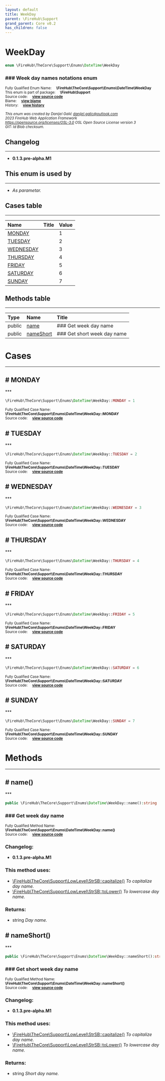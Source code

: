 ```yaml
---
layout: default
title: WeekDay
parent: \FireHub\Support
grand_parent: Core v0.2
has_children: false
---
```


<link rel="stylesheet" type="text/css" href="/css/style.css" />

# WeekDay

```php
enum \FireHub\TheCore\Support\Enums\DateTime\WeekDay
```

### ### Week day names notations enum

<sub>Fully Qualified Enum Name:  **\FireHub\TheCore\Support\Enums\DateTime\WeekDay**</sub><br>
<sub>This enum is part of package:  **\FireHub\Support**</sub><br>
<sub>Source code:  **[view source code](https://github.com/The-FireHub-Project/Core/blob/v1.0/src/support/enums/datetime/firehub.WeekDay.php#L25)**</sub><br>
<sub>Blame:  **[view blame](https://github.com/The-FireHub-Project/Core/blame/v1.0/src/support/enums/datetime/firehub.WeekDay.php)**</sub><br>
<sub>History:  **[view history](https://github.com/The-FireHub-Project/Core/commits/v1.0/src/support/enums/datetime/firehub.WeekDay.php)**</sub><br>

<sub>_This enum was created by Danijel Galić <danijel.galic@outlook.com>_</sub><br>
<sub>_2023 FireHub Web Application Framework_</sub><br>
<sub>_<https://opensource.org/licenses/OSL-3.0> OSL Open Source License version 3_</sub><br>
<sub>_GIT: $Id$ Blob checksum._</sub><br>

## Changelog
***

* **0.1.3.pre-alpha.M1** 


## This enum is used by
***

* *As parametar.*


## Cases table
***

| Name  | Title | Value |
| :---  | :---  | :---  |
|<a href="#monday">MONDAY</a>||1|
|<a href="#tuesday">TUESDAY</a>||2|
|<a href="#wednesday">WEDNESDAY</a>||3|
|<a href="#thursday">THURSDAY</a>||4|
|<a href="#friday">FRIDAY</a>||5|
|<a href="#saturday">SATURDAY</a>||6|
|<a href="#sunday">SUNDAY</a>||7|


## Methods table
***

| Type  | Name  | Title |
| :---  | :---  | :---  |
|public |<a href="#name()">name</a>|### Get week day name|
|public |<a href="#nameshort()">nameShort</a>|### Get short week day name|


# Cases
***


<h2><a name="monday"># MONDAY</a></h2>
***

```php
\FireHub\TheCore\Support\Enums\DateTime\WeekDay::MONDAY = 1
```

<sub>Fully Qualified Case Name:  **\FireHub\TheCore\Support\Enums\DateTime\WeekDay::MONDAY**</sub><br>
<sub>Source code:  **[view source code](https://github.com/The-FireHub-Project/Core/blob/v1.0/src/support/enums/datetime/firehub.WeekDay.php#L27)**</sub><br>


<h2><a name="tuesday"># TUESDAY</a></h2>
***

```php
\FireHub\TheCore\Support\Enums\DateTime\WeekDay::TUESDAY = 2
```

<sub>Fully Qualified Case Name:  **\FireHub\TheCore\Support\Enums\DateTime\WeekDay::TUESDAY**</sub><br>
<sub>Source code:  **[view source code](https://github.com/The-FireHub-Project/Core/blob/v1.0/src/support/enums/datetime/firehub.WeekDay.php#L28)**</sub><br>


<h2><a name="wednesday"># WEDNESDAY</a></h2>
***

```php
\FireHub\TheCore\Support\Enums\DateTime\WeekDay::WEDNESDAY = 3
```

<sub>Fully Qualified Case Name:  **\FireHub\TheCore\Support\Enums\DateTime\WeekDay::WEDNESDAY**</sub><br>
<sub>Source code:  **[view source code](https://github.com/The-FireHub-Project/Core/blob/v1.0/src/support/enums/datetime/firehub.WeekDay.php#L29)**</sub><br>


<h2><a name="thursday"># THURSDAY</a></h2>
***

```php
\FireHub\TheCore\Support\Enums\DateTime\WeekDay::THURSDAY = 4
```

<sub>Fully Qualified Case Name:  **\FireHub\TheCore\Support\Enums\DateTime\WeekDay::THURSDAY**</sub><br>
<sub>Source code:  **[view source code](https://github.com/The-FireHub-Project/Core/blob/v1.0/src/support/enums/datetime/firehub.WeekDay.php#L30)**</sub><br>


<h2><a name="friday"># FRIDAY</a></h2>
***

```php
\FireHub\TheCore\Support\Enums\DateTime\WeekDay::FRIDAY = 5
```

<sub>Fully Qualified Case Name:  **\FireHub\TheCore\Support\Enums\DateTime\WeekDay::FRIDAY**</sub><br>
<sub>Source code:  **[view source code](https://github.com/The-FireHub-Project/Core/blob/v1.0/src/support/enums/datetime/firehub.WeekDay.php#L31)**</sub><br>


<h2><a name="saturday"># SATURDAY</a></h2>
***

```php
\FireHub\TheCore\Support\Enums\DateTime\WeekDay::SATURDAY = 6
```

<sub>Fully Qualified Case Name:  **\FireHub\TheCore\Support\Enums\DateTime\WeekDay::SATURDAY**</sub><br>
<sub>Source code:  **[view source code](https://github.com/The-FireHub-Project/Core/blob/v1.0/src/support/enums/datetime/firehub.WeekDay.php#L32)**</sub><br>


<h2><a name="sunday"># SUNDAY</a></h2>
***

```php
\FireHub\TheCore\Support\Enums\DateTime\WeekDay::SUNDAY = 7
```

<sub>Fully Qualified Case Name:  **\FireHub\TheCore\Support\Enums\DateTime\WeekDay::SUNDAY**</sub><br>
<sub>Source code:  **[view source code](https://github.com/The-FireHub-Project/Core/blob/v1.0/src/support/enums/datetime/firehub.WeekDay.php#L33)**</sub><br>



# Methods
***


<h2><a name="name()"># name()</a></h2>
***

```php
public \FireHub\TheCore\Support\Enums\DateTime\WeekDay::name():string
```

### ### Get week day name

<sub>Fully Qualified Method Name:  **\FireHub\TheCore\Support\Enums\DateTime\WeekDay::name()**</sub><br>
<sub>Source code:  **[view source code](https://github.com/The-FireHub-Project/Core/blob/v1.0/src/support/enums/datetime/firehub.WeekDay.php#L44)**</sub><br>

### Changelog:

* **0.1.3.pre-alpha.M1** 

### This method uses:

* [\FireHub\TheCore\Support\LowLevel\StrSB::capitalize()](/core/v0.2\FireHub\TheCore\Support\LowLevel\StrSB#capitalize()) _To capitalize day name._
* [\FireHub\TheCore\Support\LowLevel\StrSB::toLower()](/core/v0.2\FireHub\TheCore\Support\LowLevel\StrSB#tolower()) _To lowercase day name._

### Returns:

* string _Day name._

<h2><a name="nameshort()"># nameShort()</a></h2>
***

```php
public \FireHub\TheCore\Support\Enums\DateTime\WeekDay::nameShort():string
```

### ### Get short week day name

<sub>Fully Qualified Method Name:  **\FireHub\TheCore\Support\Enums\DateTime\WeekDay::nameShort()**</sub><br>
<sub>Source code:  **[view source code](https://github.com/The-FireHub-Project/Core/blob/v1.0/src/support/enums/datetime/firehub.WeekDay.php#L59)**</sub><br>

### Changelog:

* **0.1.3.pre-alpha.M1** 

### This method uses:

* [\FireHub\TheCore\Support\LowLevel\StrSB::capitalize()](/core/v0.2\FireHub\TheCore\Support\LowLevel\StrSB#capitalize()) _To capitalize day name._
* [\FireHub\TheCore\Support\LowLevel\StrSB::toLower()](/core/v0.2\FireHub\TheCore\Support\LowLevel\StrSB#tolower()) _To lowercase day name._

### Returns:

* string _Short day name._


